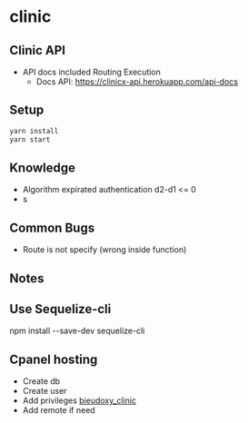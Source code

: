 # clinic

## Clinic API

- API docs included Routing Execution
  - Docs API: <https://clinicx-api.herokuapp.com/api-docs>

## Setup

```js
yarn install
yarn start
```

## Knowledge

- Algorithm expirated authentication d2-d1 <= 0
- s  

## Common Bugs

- Route is not specify (wrong inside function)

## Notes


## Use Sequelize-cli

  npm install --save-dev sequelize-cli

## Cpanel hosting

- Create db
- Create user
- Add privileges [bieudoxy_clinic](http://prntscr.com/vr4esa)
- Add remote if need
